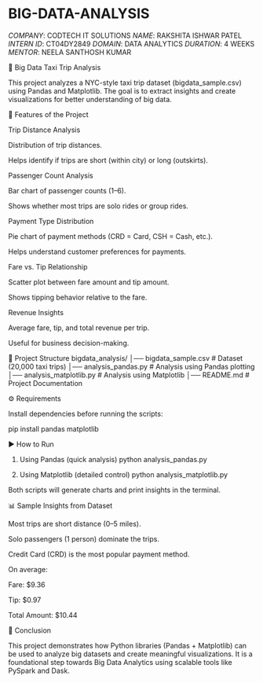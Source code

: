 # BIG-DATA-ANALYSIS
*COMPANY*: CODTECH IT SOLUTIONS
*NAME*: RAKSHITA ISHWAR PATEL
*INTERN ID*: CT04DY2849
*DOMAIN*: DATA ANALYTICS
*DURATION*: 4 WEEKS
*MENTOR*:  NEELA SANTHOSH KUMAR

🚖 Big Data Taxi Trip Analysis

This project analyzes a NYC-style taxi trip dataset (bigdata_sample.csv) using Pandas and Matplotlib.
The goal is to extract insights and create visualizations for better understanding of big data.

📌 Features of the Project

Trip Distance Analysis

Distribution of trip distances.

Helps identify if trips are short (within city) or long (outskirts).

Passenger Count Analysis

Bar chart of passenger counts (1–6).

Shows whether most trips are solo rides or group rides.

Payment Type Distribution

Pie chart of payment methods (CRD = Card, CSH = Cash, etc.).

Helps understand customer preferences for payments.

Fare vs. Tip Relationship

Scatter plot between fare amount and tip amount.

Shows tipping behavior relative to the fare.

Revenue Insights

Average fare, tip, and total revenue per trip.

Useful for business decision-making.

📂 Project Structure
bigdata_analysis/
│── bigdata_sample.csv       # Dataset (20,000 taxi trips)
│── analysis_pandas.py       # Analysis using Pandas plotting
│── analysis_matplotlib.py   # Analysis using Matplotlib
│── README.md                # Project Documentation

⚙️ Requirements

Install dependencies before running the scripts:

pip install pandas matplotlib

▶️ How to Run
1. Using Pandas (quick analysis)
python analysis_pandas.py

2. Using Matplotlib (detailed control)
python analysis_matplotlib.py


Both scripts will generate charts and print insights in the terminal.

📊 Sample Insights from Dataset

Most trips are short distance (0–5 miles).

Solo passengers (1 person) dominate the trips.

Credit Card (CRD) is the most popular payment method.

On average:

Fare: $9.36

Tip: $0.97

Total Amount: $10.44

🎯 Conclusion

This project demonstrates how Python libraries (Pandas + Matplotlib) can be used to analyze big datasets and create meaningful visualizations.
It is a foundational step towards Big Data Analytics using scalable tools like PySpark and Dask.
